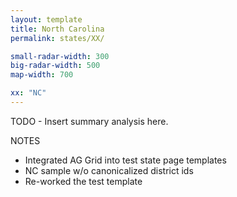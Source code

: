 ```yaml
---
layout: template
title: North Carolina
permalink: states/XX/

small-radar-width: 300
big-radar-width: 500
map-width: 700

xx: "NC"
---
```


TODO - Insert summary analysis here.

NOTES

- Integrated AG Grid into test state page templates
- NC sample w/o canonicalized district ids
- Re-worked the test template

